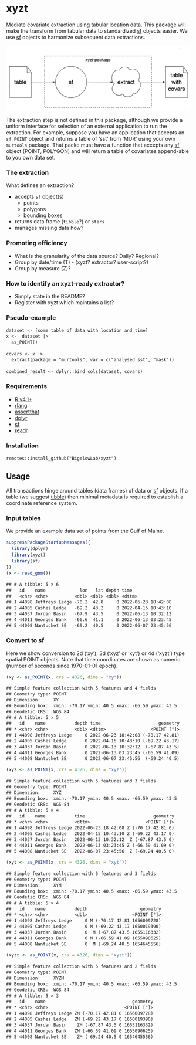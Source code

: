 xyzt
================

Mediate covariate extraction using tabular location data. This package
will make the transform from tabular data to standardized
[sf](https://CRAN.R-project.org/package=sf) objects easier. We use
[sf](https://CRAN.R-project.org/package=sf) objects to harmonize
subsequent data extractions.

![xyzt](inst/images/xyzt.png)

The extraction step is not defined in this package, although we provide
a uniform interface for selection of an external application to run the
extraction. For example, suppose you have an application that accepts an
`sf POINT` object and returns a table of ‘sst’ from ‘MUR’ using your own
`murtools` package. That packe must have a function that accepts any
[sf](https://CRAN.R-project.org/package=sf) object (POINT, POLYGON) and
will return a table of covariates append-able to you own data set.

### The extraction

What defines an extraction?

-   accepts `sf` object(s)
    -   points
    -   polygons
    -   bounding boxes
-   returns data frame (`tibble`?) or `stars`
-   manages missing data how?

### Promoting efficiency

-   What is the granularity of the data source? Daily? Regional?
-   Group by date/time (T) - (xyzt? extractor? user-script?)
-   Group by measure (Z)?

### How to identify an xyzt-ready extractor?

-   Simply state in the README?
-   Register with xyzt which maintains a list?

### Pseudo-example

    dataset <- [some table of data with location and time]
    x <-  dataset |>
      as_POINT() 
      
    covars <- x |>
      extract(package = "murtools", var = c("analysed_sst", "mask"))
      
    combined_result <- dplyr::bind_cols(dataset, covars)

### Requirements

-   [R v4.1+](https://www.r-project.org/)
-   [rlang](https://CRAN.R-project.org/package=rlang)
-   [assertthat](https://CRAN.R-project.org/package=httr)
-   [dplyr](https://CRAN.R-project.org/package=httr)
-   [sf](https://CRAN.R-project.org/package=sf)
-   [readr](https://CRAN.R-project.org/package=readr)

### Installation

    remotes::install_github("BigelowLab/xyzt")

## Usage

All transactions hinge around tables (data frames) of data or
[sf](https://CRAN.R-project.org/package=sf) objects. If a table (we
suggest [tibble](https://CRAN.R-project.org/package=tibble)) then
minimal metadata is required to establish a coordinate reference system.

### Input tables

We provide an example data set of points from the Gulf of Maine.

``` r
suppressPackageStartupMessages({
  library(dplyr)
  library(xyzt)
  library(sf)
})
(x <- read_gom())
```

    ## # A tibble: 5 × 6
    ##   id    name             lon   lat depth time               
    ##   <chr> <chr>          <dbl> <dbl> <dbl> <dttm>             
    ## 1 44098 Jeffreys Ledge -70.2  42.8     0 2022-06-23 18:42:08
    ## 2 44005 Cashes Ledge   -69.2  43.2     0 2022-04-15 10:43:10
    ## 3 44037 Jordan Basin   -67.9  43.5     0 2022-06-13 10:32:12
    ## 4 44011 Georges Bank   -66.6  41.1     0 2022-06-13 03:23:45
    ## 5 44008 Nantucket SE   -69.2  40.5     0 2022-06-07 23:45:56

### Convert to [sf](https://CRAN.R-project.org/package=sf)

Here we show conversion to 2d (‘xy’), 3d (‘xyz’ or ‘xyt’) or 4d (‘xyzt’)
type spatial POINT objects. Note that time coordinates are shown as
numeric (number of seconds since 1970-01-01 epoch).

``` r
(xy <- as_POINT(x, crs = 4326, dims = "xy"))
```

    ## Simple feature collection with 5 features and 4 fields
    ## Geometry type: POINT
    ## Dimension:     XY
    ## Bounding box:  xmin: -70.17 ymin: 40.5 xmax: -66.59 ymax: 43.5
    ## Geodetic CRS:  WGS 84
    ## # A tibble: 5 × 5
    ##   id    name           depth time                      geometry
    ## * <chr> <chr>          <dbl> <dttm>                 <POINT [°]>
    ## 1 44098 Jeffreys Ledge     0 2022-06-23 18:42:08 (-70.17 42.81)
    ## 2 44005 Cashes Ledge       0 2022-04-15 10:43:10 (-69.22 43.17)
    ## 3 44037 Jordan Basin       0 2022-06-13 10:32:12  (-67.87 43.5)
    ## 4 44011 Georges Bank       0 2022-06-13 03:23:45 (-66.59 41.09)
    ## 5 44008 Nantucket SE       0 2022-06-07 23:45:56  (-69.24 40.5)

``` r
(xyz <- as_POINT(x, crs = 4326, dims = "xyz"))
```

    ## Simple feature collection with 5 features and 3 fields
    ## Geometry type: POINT
    ## Dimension:     XYZ
    ## Bounding box:  xmin: -70.17 ymin: 40.5 xmax: -66.59 ymax: 43.5
    ## Geodetic CRS:  WGS 84
    ## # A tibble: 5 × 4
    ##   id    name           time                          geometry
    ## * <chr> <chr>          <dttm>                     <POINT [°]>
    ## 1 44098 Jeffreys Ledge 2022-06-23 18:42:08 Z (-70.17 42.81 0)
    ## 2 44005 Cashes Ledge   2022-04-15 10:43:10 Z (-69.22 43.17 0)
    ## 3 44037 Jordan Basin   2022-06-13 10:32:12  Z (-67.87 43.5 0)
    ## 4 44011 Georges Bank   2022-06-13 03:23:45 Z (-66.59 41.09 0)
    ## 5 44008 Nantucket SE   2022-06-07 23:45:56  Z (-69.24 40.5 0)

``` r
(xyt <- as_POINT(x, crs = 4326, dims = "xyt"))
```

    ## Simple feature collection with 5 features and 3 fields
    ## Geometry type: POINT
    ## Dimension:     XYM
    ## Bounding box:  xmin: -70.17 ymin: 40.5 xmax: -66.59 ymax: 43.5
    ## Geodetic CRS:  WGS 84
    ## # A tibble: 5 × 4
    ##   id    name           depth                    geometry
    ## * <chr> <chr>          <dbl>                 <POINT [°]>
    ## 1 44098 Jeffreys Ledge     0 M (-70.17 42.81 1656009728)
    ## 2 44005 Cashes Ledge       0 M (-69.22 43.17 1650019390)
    ## 3 44037 Jordan Basin       0  M (-67.87 43.5 1655116332)
    ## 4 44011 Georges Bank       0 M (-66.59 41.09 1655090625)
    ## 5 44008 Nantucket SE       0  M (-69.24 40.5 1654645556)

``` r
(xyzt <- as_POINT(x, crs = 4326, dims = "xyzt"))
```

    ## Simple feature collection with 5 features and 2 fields
    ## Geometry type: POINT
    ## Dimension:     XYZM
    ## Bounding box:  xmin: -70.17 ymin: 40.5 xmax: -66.59 ymax: 43.5
    ## Geodetic CRS:  WGS 84
    ## # A tibble: 5 × 3
    ##   id    name                                 geometry
    ## * <chr> <chr>                             <POINT [°]>
    ## 1 44098 Jeffreys Ledge ZM (-70.17 42.81 0 1656009728)
    ## 2 44005 Cashes Ledge   ZM (-69.22 43.17 0 1650019390)
    ## 3 44037 Jordan Basin    ZM (-67.87 43.5 0 1655116332)
    ## 4 44011 Georges Bank   ZM (-66.59 41.09 0 1655090625)
    ## 5 44008 Nantucket SE    ZM (-69.24 40.5 0 1654645556)

